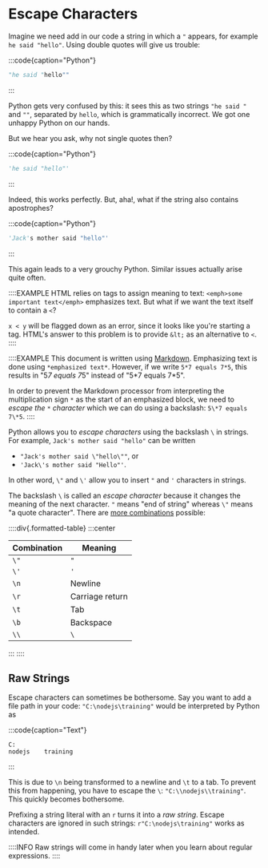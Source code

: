 # Escape Characters

Imagine we need add in our code a string in which a `"` appears, for example `he said "hello"`.
Using double quotes will give us trouble:

:::code{caption="Python"}

```python
"he said "hello""
```

:::

Python gets very confused by this: it sees this as two strings `"he said "` and `""`, separated by `hello`, which is grammatically incorrect.
We got one unhappy Python on our hands.

But we hear you ask, why not single quotes then?

:::code{caption="Python"}

```python
'he said "hello"'
```

:::

Indeed, this works perfectly.
But, aha!, what if the string also contains apostrophes?

:::code{caption="Python"}

```python
'Jack's mother said "hello"'
```

:::

This again leads to a very grouchy Python.
Similar issues actually arise quite often.

::::EXAMPLE
HTML relies on tags to assign meaning to text: `<emph>some important text</emph>` emphasizes text.
But what if we want the text itself to contain a `<`?

`x < y` will be flagged down as an error, since it looks like you're starting a tag.
HTML's answer to this problem is to provide `&lt;` as an alternative to `<`.
::::

::::EXAMPLE
This document is written using [Markdown](https://en.wikipedia.org/wiki/Markdown).
Emphasizing text is done using `*emphasized text*`.
However, if we write `5*7 equals 7*5`, this results in "5*7 equals 7*5" instead of "5\*7 equals 7\*5".

In order to prevent the Markdown processor from interpreting the multiplication sign `*` as the start of an emphasized block, we need to *escape the `*` character* which we can do using a backslash: `5\*7 equals 7\*5`.
::::

Python allows you to *escape characters* using the backslash `\` in strings.
For example, `Jack's mother said "hello"` can be written

* `"Jack's mother said \"hello\""`, or
* `'Jack\'s mother said "Hello"'`.

In other word, `\"` and `\'` allow you to insert `"` and `'` characters in strings.

The backslash `\` is called an *escape character* because it changes the meaning of the next character.
`"` means "end of string" whereas `\"` means "a quote character".
There are [more combinations](https://docs.python.org/3/reference/lexical_analysis.html#literals) possible:

::::div{.formatted-table}
:::center

| Combination | Meaning |
| ------- | ------- |
| `\"` | `"` |
| `\'` | `'` |
| `\n` | Newline |
| `\r` | Carriage return |
| `\t` | Tab |
| `\b` | Backspace |
| `\\` | `\` |

:::
::::

## Raw Strings

Escape characters can sometimes be bothersome.
Say you want to add a file path in your code: `"C:\nodejs\training"` would be interpreted by Python as

:::code{caption="Text"}

```text
C:
nodejs    training
```

:::

This is due to `\n` being transformed to a newline and `\t` to a tab.
To prevent this from happening, you have to escape the `\`: `"C:\\nodejs\\training"`.
This quickly becomes bothersome.

Prefixing a string literal with an `r` turns it into a *raw string*.
Escape characters are ignored in such strings: `r"C:\nodejs\training"` works as intended.

::::INFO
Raw strings will come in handy later when you learn about regular expressions.
::::

